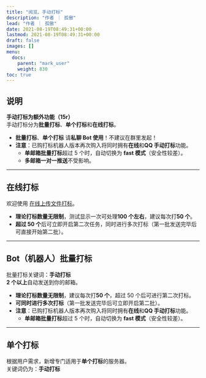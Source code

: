 ```yaml
---
title: "阅览、手动打标"
description: "作者 ｜ 孤傲"
lead: "作者 ｜ 孤傲"
date: 2021-08-19T08:49:31+00:00
lastmod: 2021-08-19T08:49:31+00:00
draft: false
images: []
menu:
  docs:
    parent: "mark_user"
    weight: 830
toc: true
---
```


## 说明

**手动打标为额外功能（15r）**  
手动打标分为**批量打标**、**单个打标**和**在线打标**。

- **批量打标**、**单个打标** 请**私聊 Bot 使用**！不建议在群里发起！
- **注意**：已购打标机器人版本再次购入将同时拥有**在线**和**QQ 手动打标**功能。  
  - **单邮箱批量打标**超过 5 个时，自动切换为 **fast 模式**（安全性较差）。  
  - **多邮箱一对一推送**不受影响。

---

## 在线打标

欢迎使用 [在线上传文件打标](https://skin.gushao.club/docs/extra_service/skinuploadhand/)。

- **理论打标数量无限制**，测试显示一次可处理**100 个左右**，建议每次打**50 个**。
- **超过 50 个**后可立即开启第二次任务，同时进行多次打标（第一批发送完毕后可直接开始第二批）。

---

## Bot（机器人）批量打标

批量打标关键词：**手动打标**  
**2 个以上**自动发送到你的邮箱。

- **理论打标数量无限制**，建议每次打**50 个**，超过 50 个后可进行第二次打标。
- **可同时进行多次打标**（第一批发送完毕后可立即开启第二批）。
- **注意**：已购打标机器人版本再次购入将同时拥有**在线**和**QQ 手动打标**功能。  
  - **单邮箱批量打标**超过 5 个时，自动切换为 **fast 模式**（安全性较差）。  

---

## 单个打标

根据用户需求，新增专门适用于**单个打标**的服务器。  
关键词仍为：**手动打标**
